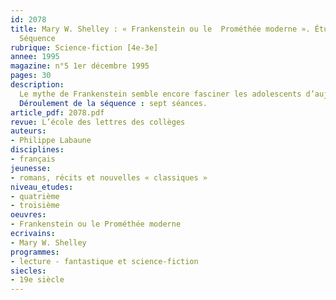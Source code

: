 ```yaml
---
id: 2078
title: Mary W. Shelley : « Frankenstein ou le  Prométhée moderne ». Étude intégrale.
  Séquence
rubrique: Science-fiction [4e-3e]
annee: 1995
magazine: n°5 1er décembre 1995
pages: 30
description: 
  Le mythe de Frankenstein semble encore fasciner les adolescents d’aujourd’hui, et la vogue du fantastique et de l’épouvante au cinéma peut les inciter à découvrir le roman et les motiver à en entreprendre une étude plus approfondie. Le récit de Mary Shelley présente en outre de nombreux intérêts didactiques. Sa construction polyphonique offre à l’enseignant une situation d’apprentissage de la notion de point de vue. La fréquence des prolepses invite à s’interroger sur sa dimension tragique. Son appartenance à la science-fiction peut conduire à une caractérisation du genre et son ancrage dans le romantisme naissant à une recherche des thèmes fondateurs. Point d’arrivée de plusieurs mythes antiques (Prométhée) et bibliques (Adam), le roman est aussi le point de départ d’un mythe cinématographique fécond qui permet une étude comparative intéressante.
  Déroulement de la séquence : sept séances.
article_pdf: 2078.pdf
revue: L’école des lettres des collèges
auteurs:
- Philippe Labaune
disciplines:
- français
jeunesse:
- romans, récits et nouvelles « classiques »
niveau_etudes:
- quatrième
- troisième
oeuvres:
- Frankenstein ou le Prométhée moderne
ecrivains:
- Mary W. Shelley
programmes:
- lecture - fantastique et science-fiction
siecles:
- 19e siècle
---
```

